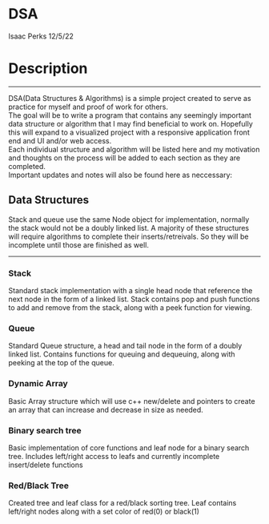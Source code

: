 # DSA
Isaac Perks 12/5/22
<br />
# Description
_____________________
DSA(Data Structures & Algorithms) is a simple project created to serve as practice for myself and proof of work for others.
	<br />
	The goal will be to write a program that contains any seemingly important data structure or algorithm that I may find beneficial
	to work on. Hopefully this will expand to a visualized project with a responsive application front end and UI and/or web access.
	<br />
	Each individual structure and algorithm will be listed here and my motivation and thoughts on the process will be added to each section
	as they are completed.
	<br />
Important updates and notes will also be found here as neccessary:

## Data Structures
Stack and queue use the same Node object for implementation, normally the stack would not be a doubly linked list.
A majority of these structures will require algorithms to complete their inserts/retreivals. So 
they will be incomplete until those are finished as well.
______________________
### Stack
Standard stack implementation with a single head node that reference the next node in the form of a linked list. 
Stack contains pop and push functions to add and remove from the stack, along with a peek function for viewing.
### Queue
Standard Queue structure, a head and tail node in the form of a doubly linked list.
Contains functions for queuing and dequeuing, along with peeking at the top of the queue.
### Dynamic Array
Basic Array structure which will use c++ new/delete and pointers to create an array that can increase
and decrease in size as needed.
### Binary search tree
Basic implementation of core functions and leaf node for a  binary search tree. Includes left/right access to leafs
and currently incomplete insert/delete functions
### Red/Black Tree
Created tree and leaf class for a red/black sorting tree. Leaf contains left/right nodes along with a set color of 
red(0) or black(1)

